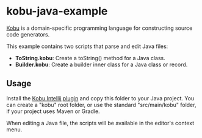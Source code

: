 # kobu-java-example

[Kobu](https://github.com/kobuscript/kobu-interpreter) is a domain-specific programming language for constructing 
source code generators.

This example contains two scripts that parse and edit Java files:

* **ToString.kobu**: Create a toString() method for a Java class.
* **Builder.kobu**: Create a builder inner class for a Java class or record.

## Usage

Install the [Kobu Intellij plugin](https://github.com/kobuscript/kobu-intellij) and copy this folder to your Java project. You can create a "kobu" root folder, or use the standard "src/main/kobu" folder, if your project uses Maven or Gradle.

When editing a Java file, the scripts will be available in the editor's context menu.
